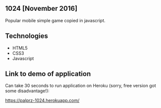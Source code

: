 ## 1024 [November 2016]
Popular mobile simple game copied in javascript.

## Technologies
- HTML5
- CSS3
- Javascript

## Link to demo of application
Can take 30 seconds to run application on Heroku (sorry, free version got some disadvantage!):

https://palprz-1024.herokuapp.com/